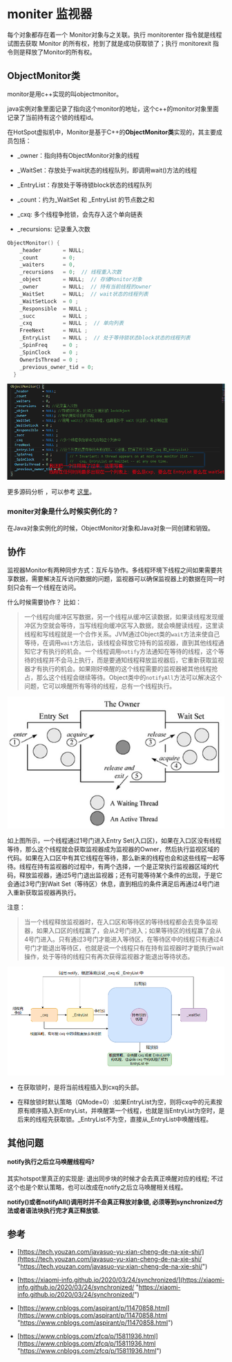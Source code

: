 # moniter 监视器

每个对象都存在着一个 Monitor对象与之关联。执行 monitorenter 指令就是线程试图去获取 Monitor 的所有权，抢到了就是成功获取锁了；执行 monitorexit 指令则是释放了Monitor的所有权。

## ObjectMonitor类

monitor是用c++实现的叫objectmonitor。

java实例对象里面记录了指向这个monitor的地址，这个c++的monitor对象里面记录了当前持有这个锁的线程id。

在HotSpot虚拟机中，Monitor是基于C++的**ObjectMonitor类**实现的，其主要成员包括：

*   \_owner：指向持有ObjectMonitor对象的线程

*   \_WaitSet：存放处于wait状态的线程队列，即调用wait()方法的线程

*   \_EntryList：存放处于等待锁block状态的线程队列

*   \_count：约为\_WaitSet 和 \_EntryList 的节点数之和

*   \_cxq: 多个线程争抢锁，会先存入这个单向链表

*   \_recursions: 记录重入次数

```c++
ObjectMonitor() {
    _header       = NULL;
    _count        = 0;
    _waiters      = 0,
    _recursions   = 0;  // 线程重入次数
    _object       = NULL;  // 存储Monitor对象
    _owner        = NULL;  // 持有当前线程的owner
    _WaitSet      = NULL;  // wait状态的线程列表
    _WaitSetLock  = 0 ;
    _Responsible  = NULL ;
    _succ         = NULL ;
    _cxq          = NULL ;  // 单向列表
    FreeNext      = NULL ;
    _EntryList    = NULL ;  // 处于等待锁状态block状态的线程列表
    _SpinFreq     = 0 ;
    _SpinClock    = 0 ;
    OwnerIsThread = 0 ;
    _previous_owner_tid = 0;
  }
```

![](image/image_ltM7u0PjXn.png)

更多源码分析 ，可以参考 [这里](https://xiaomi-info.github.io/2020/03/24/synchronized/ "这里")。

### moniter对象是什么时候实例化的？

在Java对象实例化的时候，ObjectMonitor对象和Java对象一同创建和销毁。

## 协作

监视器Monitor有两种同步方式：互斥与协作。多线程环境下线程之间如果需要共享数据，需要解决互斥访问数据的问题，监视器可以确保监视器上的数据在同一时刻只会有一个线程在访问。

什么时候需要协作？ 比如：

> 一个线程向缓冲区写数据，另一个线程从缓冲区读数据，如果读线程发现缓冲区为空就会等待，当写线程向缓冲区写入数据，就会唤醒读线程，这里读线程和写线程就是一个合作关系。JVM通过Object类的`wait`方法来使自己等待，在调用`wait`方法后，该线程会释放它持有的监视器，直到其他线程通知它才有执行的机会。一个线程调用`notify`方法通知在等待的线程，这个等待的线程并不会马上执行，而是要通知线程释放监视器后，它重新获取监视器才有执行的机会。如果刚好唤醒的这个线程需要的监视器被其他线程抢占，那么这个线程会继续等待。Object类中的`notifyAll`方法可以解决这个问题，它可以唤醒所有等待的线程，总有一个线程执行。

![](image/image_suFuHL6ws2.png)

如上图所示，一个线程通过1号门进入Entry Set(入口区)，如果在入口区没有线程等待，那么这个线程就会获取监视器成为监视器的Owner，然后执行监视区域的代码。如果在入口区中有其它线程在等待，那么新来的线程也会和这些线程一起等待。线程在持有监视器的过程中，有两个选择，一个是正常执行监视器区域的代码，释放监视器，通过5号门退出监视器；还有可能等待某个条件的出现，于是它会通过3号门到Wait Set（等待区）休息，直到相应的条件满足后再通过4号门进入重新获取监视器再执行。

注意：

> 当一个线程释放监视器时，在入口区和等待区的等待线程都会去竞争监视器，如果入口区的线程赢了，会从2号门进入；如果等待区的线程赢了会从4号门进入。只有通过3号门才能进入等待区，在等待区中的线程只有通过4号门才能退出等待区，也就是说一个线程只有在持有监视器时才能执行wait操作，处于等待的线程只有再次获得监视器才能退出等待状态。

![](image/image_x20CsV-s4u.png)

*   在获取锁时，是将当前线程插入到cxq的头部。

*   在释放锁时默认策略（QMode=0）:如果EntryList为空，则将cxq中的元素按原有顺序插入到EntryList，并唤醒第一个线程，也就是当EntryList为空时，是后来的线程先获取锁。\_EntryList不为空，直接从\_EntryList中唤醒线程。

## 其他问题

#### notify执行之后立马唤醒线程吗?

其实hotspot里真正的实现是: 退出同步块的时候才会去真正唤醒对应的线程; 不过这个也是个默认策略，也可以改成在notify之后立马唤醒相关线程。

**notify()或者notifyAll()调用时并不会真正释放对象锁, 必须等到synchronized方法或者语法块执行完才真正释放锁.**

## 参考

*   [https://tech.youzan.com/javasuo-yu-xian-cheng-de-na-xie-shi/](https://tech.youzan.com/javasuo-yu-xian-cheng-de-na-xie-shi/ "https://tech.youzan.com/javasuo-yu-xian-cheng-de-na-xie-shi/")

*   [https://xiaomi-info.github.io/2020/03/24/synchronized/](https://xiaomi-info.github.io/2020/03/24/synchronized/ "https://xiaomi-info.github.io/2020/03/24/synchronized/")

*   [https://www.cnblogs.com/aspirant/p/11470858.html](https://www.cnblogs.com/aspirant/p/11470858.html "https://www.cnblogs.com/aspirant/p/11470858.html")

*   [https://www.cnblogs.com/zfcq/p/15811936.html](https://www.cnblogs.com/zfcq/p/15811936.html "https://www.cnblogs.com/zfcq/p/15811936.html")
